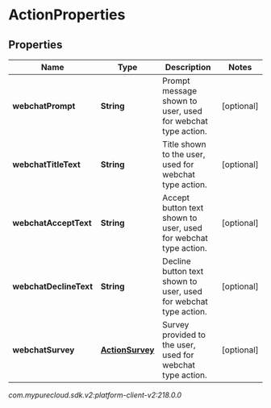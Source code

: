 # ActionProperties


## Properties

| Name | Type | Description | Notes |
| ------------ | ------------- | ------------- | ------------- |
| **webchatPrompt** | **String** | Prompt message shown to user, used for webchat type action. |  [optional] |
| **webchatTitleText** | **String** | Title shown to the user, used for webchat type action. |  [optional] |
| **webchatAcceptText** | **String** | Accept button text shown to user, used for webchat type action. |  [optional] |
| **webchatDeclineText** | **String** | Decline button text shown to user, used for webchat type action. |  [optional] |
| **webchatSurvey** | [**ActionSurvey**](ActionSurvey) | Survey provided to the user, used for webchat type action. |  [optional] |




_com.mypurecloud.sdk.v2:platform-client-v2:218.0.0_
